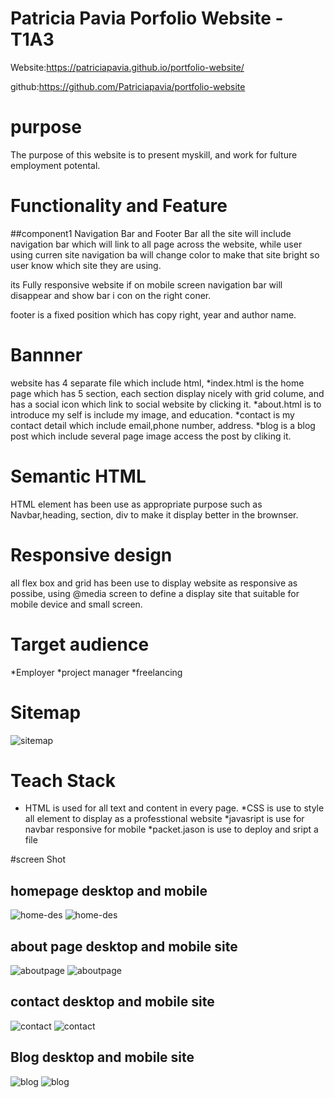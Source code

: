
# Patricia Pavia Porfolio Website -T1A3

Website:https://patriciapavia.github.io/portfolio-website/

github:https://github.com/Patriciapavia/portfolio-website

# purpose

The purpose of this website is to present myskill, and work for fulture employment potental.

# Functionality and Feature

##component1 Navigation Bar and Footer Bar
all the site will include navigation bar which will link to all page across the website, while user using curren site navigation ba will change color to make that site bright so user know which site they are using.

its Fully responsive website if on mobile screen navigation bar will disappear and show bar i con on the right coner.

footer is a fixed position which has copy right, year and author name.

# Bannner

website has 4 separate file which include html, *index.html is the home page which has 5 section, each section display nicely with grid colume, and has a social icon which link to social website by clicking it.
*about.html is to introduce my self is include my image, and education.
*contact is my contact detail which include email,phone number, address.
*blog is a blog post which include several page image access the post by cliking it.

# Semantic HTML
HTML element has been use as appropriate purpose such as Navbar,heading, section, div to make it display better in the brownser.

# Responsive design

all flex box and grid has been use to display website as responsive as possibe, using @media screen to define a display site that suitable for mobile device and small screen.

# Target audience
*Employer
*project manager
*freelancing
# Sitemap
![sitemap](docs/sitemap.png)

# Teach Stack
* HTML is used for all text and content in every page.
*CSS is use to style all element to display as a professtional website
*javasript is use for navbar responsive for mobile
*packet.jason is use to deploy and sript a file

#screen Shot
## homepage desktop and mobile
![home-des](docs/home-des.png)
![home-des](docs/home-mobile.png)
## about page desktop and mobile site
![aboutpage](docs/about-des.png)
![aboutpage](docs/about-mobile.png)
## contact desktop and mobile site
![contact](docs/contact-des.png)
![contact](docs/contact-mobile.png)

## Blog desktop and mobile site
![blog](docs/blog-des.png)
![blog](docs/blog-mobile.png)


